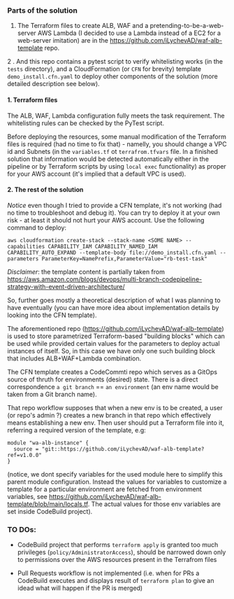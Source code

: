 ### Parts of the solution

1. The Terraform files to create ALB, WAF and a pretending-to-be-a-web-server AWS Lambda (I decided to use a Lambda instead of a EC2 for a web-server imitation) are in the https://github.com/iLychevAD/waf-alb-template repo.

2 . And this repo contains a pytest script to verify whitelisting works (in the `tests` directory), and a CloudFormation (or `CFN` for brevity) template `demo_install.cfn.yaml` to deploy other components of the solution (more detailed description see below).

#### 1. Terraform files

The ALB, WAF, Lambda configuration fully meets the task requirement. The whitelisting rules can be checked by the PyTest script.

Before deploying the resources, some manual modification of the Terraform files is required (had no time to fix that) - namelly, you should change a VPC id and Subnets (in the `variables.tf` ot `terrafrom.tfvars` file. In a finished solution that information would be detected automatically either in the pipeline or by Terraform scripts by using `local exec` functionality) as proper for your AWS account (it's implied that a default VPC is used).

#### 2. The rest of the solution

*Notice* even though I tried to provide a CFN template, it's not working (had no time to troubleshoot and debug it). You can try to deploy it at your own risk - at least it should not hurt your AWS account. Use the following command to deploy:

```
aws cloudformation create-stack --stack-name <SOME NAME> --capabilities CAPABILITY_IAM CAPABILITY_NAMED_IAM CAPABILITY_AUTO_EXPAND --template-body file://demo_install.cfn.yaml --parameters ParameterKey=NamePrefix,ParameterValue="rb-test-task"
```
*Disclaimer*: the template content is partially taken from https://aws.amazon.com/blogs/devops/multi-branch-codepipeline-strategy-with-event-driven-architecture/

So, further goes mostly a theoretical description of what I was planning to have eventually (you can have more idea about implementation details by looking into the CFN template).

The aforementioned repo (https://github.com/iLychevAD/waf-alb-template) is used to store parametrized Terraform-based "building blocks" which can be used while provided certain values for the parameters to deploy actual instances of itself. So, in this case we have only one such building block that includes ALB+WAF+Lambda combination.

The CFN template creates a CodeCommti repo which serves as a GitOps source of thruth for environments (desired) state. There is a direct correspondence `a git branch` == `an environment` (an env name would be taken from a Git branch name).

That repo workflow supposes that when a new env is to be created, a user (or repo's admin ?) creates a new branch in that repo which effectively means establishing a new env. Then user should put a Terraform file into it, referring a required version of the template, e.g:

```
module "wa-alb-instance" {
  source = "git::https://github.com/iLychevAD/waf-alb-template?ref=v1.0.0"
}
```

(notice, we dont specify variables for the used module here to simplify this parent module configuration. Instead the values for variables to customize a template for a particular environment are fetched from environment variables, see https://github.com/iLychevAD/waf-alb-template/blob/main/locals.tf. The actual values for those env variables are set inside CodeBuild project).
 

### TO DOs:

- CodeBuild project that performs `terraform apply` is granted too much privileges (`policy/AdministratorAccess`), should be narrowed down only to permissions over the AWS resources present in the Terrafrom files

- Pull Requests workflow is not implemented (i.e. when for PRs a CodeBuild executes and displays result of `terraform plan` to give an idead what will happen if the PR is merged)


